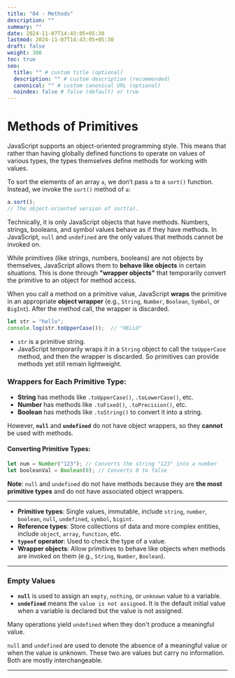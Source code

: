 ```yaml
---
title: "04 - Methods"
description: ""
summary: ""
date: 2024-11-07T14:43:05+05:30
lastmod: 2024-11-07T14:43:05+05:30
draft: false
weight: 308
toc: true
seo:
  title: "" # custom title (optional)
  description: "" # custom description (recommended)
  canonical: "" # custom canonical URL (optional)
  noindex: false # false (default) or true
---
```


# Methods of Primitives

JavaScript supports an object-oriented programming style. This means that rather than having globally defined functions to operate on values of various types, the types themselves define methods for working with values.

To sort the elements of an array `a`, we don’t pass `a` to a `sort()` function. Instead, we invoke the `sort()` method of `a`:

```js
a.sort();
// The object-oriented version of sort(a).
```

Technically, it is only JavaScript objects that have methods. Numbers, strings, booleans, and symbol values behave as if they have methods. In JavaScript, `null` and `undefined` are the only values that methods cannot be invoked on.

While primitives (like strings, numbers, booleans) are not objects by themselves, JavaScript allows them to **behave like objects** in certain situations. This is done through **"wrapper objects"** that temporarily convert the primitive to an object for method access.

When you call a method on a primitive value, JavaScript **wraps** the primitive in an appropriate **object wrapper** (e.g., `String`, `Number`, `Boolean`, `Symbol`, or `BigInt`). After the method call, the wrapper is discarded.

```js
let str = "hello";
console.log(str.toUpperCase());  // "HELLO"
```

- `str` is a primitive string.
- JavaScript temporarily wraps it in a `String` object to call the `toUpperCase` method, and then the wrapper is discarded. So primitives can provide methods yet still remain lightweight.

### Wrappers for Each Primitive Type:

- **String** has methods like `.toUpperCase()`, `.toLowerCase()`, etc.
- **Number** has methods like `.toFixed()`, `.toPrecision()`, etc.
- **Boolean** has methods like `.toString()` to convert it into a string.

However, **`null`** and **`undefined`** do not have object wrappers, so they **cannot** be used with methods.

#### Converting Primitive Types:

```js
let num = Number("123"); // Converts the string "123" into a number
let booleanVal = Boolean(0); // Converts 0 to false
```

**Note**: `null` and `undefined` do not have methods because they are **the most primitive types** and do not have associated object wrappers.

---

- **Primitive types**: Single values, immutable, include `string`, `number`, `boolean`, `null`, `undefined`, `symbol`, `bigint`.
- **Reference types**: Store collections of data and more complex entities, include `object`, `array`, `function`, etc.
- **`typeof` operator**: Used to check the type of a value.
- **Wrapper objects**: Allow primitives to behave like objects when methods are invoked on them (e.g., `String`, `Number`, `Boolean`).

---

### Empty Values

- **`null`** is used to assign an `empty`, `nothing`, or `unknown` value to a variable.
- **`undefined`** means the `value is not assigned`. It is the default initial value when a variable is declared but the value is not assigned.

Many operations yield `undefined` when they don't produce a meaningful value.

`null` and `undefined` are used to denote the absence of a meaningful value or when the value is unknown. These two are values but carry no information. Both are mostly interchangeable.

---
